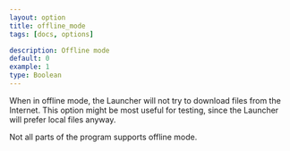 ```yaml
---
layout: option
title: offline_mode
tags: [docs, options]

description: Offline mode
default: 0
example: 1
type: Boolean
---
```


When in offline mode, the Launcher will not try to download files from
the Internet. This option might be most useful for testing, since the
Launcher will prefer local files anyway.

Not all parts of the program supports offline mode.
